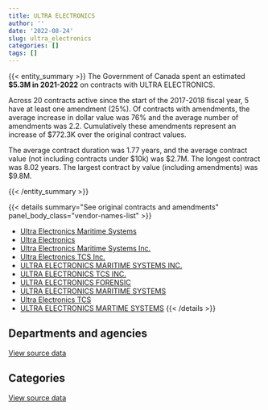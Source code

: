 ```yaml
---
title: ULTRA ELECTRONICS
author: ''
date: '2022-08-24'
slug: ultra_electronics
categories: []
tags: []
---
```


<script src="/rmarkdown-libs/htmlwidgets/htmlwidgets.js"></script>
<link href="/rmarkdown-libs/datatables-css/datatables-crosstalk.css" rel="stylesheet" />
<script src="/rmarkdown-libs/datatables-binding/datatables.js"></script>
<script src="/rmarkdown-libs/jquery/jquery-3.6.0.min.js"></script>
<link href="/rmarkdown-libs/dt-core-bootstrap/css/dataTables.bootstrap.min.css" rel="stylesheet" />
<link href="/rmarkdown-libs/dt-core-bootstrap/css/dataTables.bootstrap.extra.css" rel="stylesheet" />
<script src="/rmarkdown-libs/dt-core-bootstrap/js/jquery.dataTables.min.js"></script>
<script src="/rmarkdown-libs/dt-core-bootstrap/js/dataTables.bootstrap.min.js"></script>
<link href="/rmarkdown-libs/crosstalk/css/crosstalk.min.css" rel="stylesheet" />
<script src="/rmarkdown-libs/crosstalk/js/crosstalk.min.js"></script>
<script src="/rmarkdown-libs/htmlwidgets/htmlwidgets.js"></script>
<link href="/rmarkdown-libs/datatables-css/datatables-crosstalk.css" rel="stylesheet" />
<script src="/rmarkdown-libs/datatables-binding/datatables.js"></script>
<script src="/rmarkdown-libs/jquery/jquery-3.6.0.min.js"></script>
<link href="/rmarkdown-libs/dt-core-bootstrap/css/dataTables.bootstrap.min.css" rel="stylesheet" />
<link href="/rmarkdown-libs/dt-core-bootstrap/css/dataTables.bootstrap.extra.css" rel="stylesheet" />
<script src="/rmarkdown-libs/dt-core-bootstrap/js/jquery.dataTables.min.js"></script>
<script src="/rmarkdown-libs/dt-core-bootstrap/js/dataTables.bootstrap.min.js"></script>
<link href="/rmarkdown-libs/crosstalk/css/crosstalk.min.css" rel="stylesheet" />
<script src="/rmarkdown-libs/crosstalk/js/crosstalk.min.js"></script>

{{< entity_summary >}}
The Government of Canada spent an estimated **\$5.3M in 2021-2022** on contracts with ULTRA ELECTRONICS.

Across 20 contracts active since the start of the 2017-2018 fiscal year, 5 have at least one amendment (25%). Of contracts with amendments, the average increase in dollar value was 76% and the average number of amendments was 2.2. Cumulatively these amendments represent an increase of \$772.3K over the original contract values.

The average contract duration was 1.77 years, and the average contract value (not including contracts under \$10k) was \$2.7M. The longest contract was 8.02 years. The largest contract by value (including amendments) was \$9.8M.

{{< /entity_summary >}}

{{< details summary="See original contracts and amendments" panel_body_class="vendor-names-list" >}}
- [Ultra Electronics Maritime Systems](https://search.open.canada.ca/en/ct/?sort=contract_value_f%20desc&page=1&search_text=%22Ultra%20Electronics%20Maritime%20Systems%22)
- [Ultra Electronics](https://search.open.canada.ca/en/ct/?sort=contract_value_f%20desc&page=1&search_text=%22Ultra%20Electronics%22)
- [Ultra Electronics Maritime Systems Inc.](https://search.open.canada.ca/en/ct/?sort=contract_value_f%20desc&page=1&search_text=%22Ultra%20Electronics%20Maritime%20Systems%20Inc.%22)
- [Ultra Electronics TCS Inc.](https://search.open.canada.ca/en/ct/?sort=contract_value_f%20desc&page=1&search_text=%22Ultra%20Electronics%20TCS%20Inc.%22)
- [ULTRA ELECTRONICS MARITIME SYSTEMS INC.](https://search.open.canada.ca/en/ct/?sort=contract_value_f%20desc&page=1&search_text=%22ULTRA%20ELECTRONICS%20MARITIME%20SYSTEMS%20INC.%22)
- [ULTRA ELECTRONICS TCS INC.](https://search.open.canada.ca/en/ct/?sort=contract_value_f%20desc&page=1&search_text=%22ULTRA%20ELECTRONICS%20TCS%20INC.%22)
- [ULTRA ELECTRONICS FORENSIC](https://search.open.canada.ca/en/ct/?sort=contract_value_f%20desc&page=1&search_text=%22ULTRA%20ELECTRONICS%20FORENSIC%22)
- [ULTRA ELECTRONICS MARITIME SYSTEMS](https://search.open.canada.ca/en/ct/?sort=contract_value_f%20desc&page=1&search_text=%22ULTRA%20ELECTRONICS%20MARITIME%20SYSTEMS%22)
- [Ultra Electronics TCS](https://search.open.canada.ca/en/ct/?sort=contract_value_f%20desc&page=1&search_text=%22Ultra%20Electronics%20TCS%22)
- [ULTRA ELECTRONICS MARTIME SYSTEMS](https://search.open.canada.ca/en/ct/?sort=contract_value_f%20desc&page=1&search_text=%22ULTRA%20ELECTRONICS%20MARTIME%20SYSTEMS%22)
{{< /details >}}

## Departments and agencies

<div id="htmlwidget-1" style="width:100%;height:auto;" class="datatables html-widget"></div>
<script type="application/json" data-for="htmlwidget-1">{"x":{"style":"bootstrap","filter":"none","vertical":false,"data":[["<a href=\"/departments/dnd-mdn/\">National Defence<\/a>","<a href=\"/departments/rcmp-grc/\">Royal Canadian Mounted Police<\/a>"],[1596834.2,801806.89],[3834592.35,860417.05],[12334708.79,1466339.1],[5072458.84,274290.18]],"container":"<table class=\"table table-striped table-hover row-border order-column display\">\n  <thead>\n    <tr>\n      <th>Department<\/th>\n      <th>2018-2019<\/th>\n      <th>2019-2020<\/th>\n      <th>2020-2021<\/th>\n      <th>2021-2022<\/th>\n    <\/tr>\n  <\/thead>\n<\/table>","options":{"order":[[4,"desc"]],"pageLength":10,"autoWidth":true,"columnDefs":[{"targets":1,"render":"function(data, type, row, meta) {\n    return type !== 'display' ? data : DTWidget.formatCurrency(data, \"$\", 2, 3, \",\", \".\", true, null);\n  }"},{"targets":2,"render":"function(data, type, row, meta) {\n    return type !== 'display' ? data : DTWidget.formatCurrency(data, \"$\", 2, 3, \",\", \".\", true, null);\n  }"},{"targets":3,"render":"function(data, type, row, meta) {\n    return type !== 'display' ? data : DTWidget.formatCurrency(data, \"$\", 2, 3, \",\", \".\", true, null);\n  }"},{"targets":4,"render":"function(data, type, row, meta) {\n    return type !== 'display' ? data : DTWidget.formatCurrency(data, \"$\", 2, 3, \",\", \".\", true, null);\n  }"},{"width":"16%","targets":[1,2,3,4]},{"className":"dt-right","targets":[1,2,3,4]}],"orderClasses":false}},"evals":["options.columnDefs.0.render","options.columnDefs.1.render","options.columnDefs.2.render","options.columnDefs.3.render"],"jsHooks":[]}</script>
<p class="text-right">
<a href="https://github.com/GoC-Spending/contracts-data/tree/main/data/out/vendors/ultra_electronics/summary_by_fiscal_year_by_department.csv" class="source-data-link btn btn-link">View source data</a>
</p>

## Categories

<div id="htmlwidget-2" style="width:100%;height:auto;" class="datatables html-widget"></div>
<script type="application/json" data-for="htmlwidget-2">{"x":{"style":"bootstrap","filter":"none","vertical":false,"data":[["<a href=\"/categories/1_facilities_and_construction/\">Facilities and construction<\/a>","<a href=\"/categories/11_defence/\">Defence<\/a>","<a href=\"/categories/3_information_technology/\">Information technology<\/a>","<a href=\"/categories/6_industrial_products_and_services/\">Industrial products and services<\/a>","<a href=\"/categories/8_security_and_protection/\">Security and protection<\/a>","<a href=\"/categories/9_human_capital/\">Human capital<\/a>"],[676767.96,373396.8,122355.36,1226120.98,null,null],[678622.12,null,92504.95,1293724.25,2630158.07,null],[715481.38,8184247.95,767370.63,1006887.02,3127060.9,null],[269776.57,null,254388.62,1101146,3701536.27,19901.56]],"container":"<table class=\"table table-striped table-hover row-border order-column display\">\n  <thead>\n    <tr>\n      <th>Category<\/th>\n      <th>2018-2019<\/th>\n      <th>2019-2020<\/th>\n      <th>2020-2021<\/th>\n      <th>2021-2022<\/th>\n    <\/tr>\n  <\/thead>\n<\/table>","options":{"order":[[4,"desc"]],"dom":"t","pageLength":30,"autoWidth":true,"columnDefs":[{"targets":1,"render":"function(data, type, row, meta) {\n    return type !== 'display' ? data : DTWidget.formatCurrency(data, \"$\", 2, 3, \",\", \".\", true, null);\n  }"},{"targets":2,"render":"function(data, type, row, meta) {\n    return type !== 'display' ? data : DTWidget.formatCurrency(data, \"$\", 2, 3, \",\", \".\", true, null);\n  }"},{"targets":3,"render":"function(data, type, row, meta) {\n    return type !== 'display' ? data : DTWidget.formatCurrency(data, \"$\", 2, 3, \",\", \".\", true, null);\n  }"},{"targets":4,"render":"function(data, type, row, meta) {\n    return type !== 'display' ? data : DTWidget.formatCurrency(data, \"$\", 2, 3, \",\", \".\", true, null);\n  }"},{"width":"16%","targets":[1,2,3,4]},{"className":"dt-right","targets":[1,2,3,4]}],"orderClasses":false,"lengthMenu":[10,25,30,50,100]}},"evals":["options.columnDefs.0.render","options.columnDefs.1.render","options.columnDefs.2.render","options.columnDefs.3.render"],"jsHooks":[]}</script>
<p class="text-right">
<a href="https://github.com/GoC-Spending/contracts-data/tree/main/data/out/vendors/ultra_electronics/summary_by_fiscal_year_by_category.csv" class="source-data-link btn btn-link">View source data</a>
</p>
